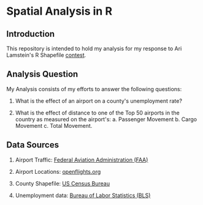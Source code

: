 # Spatial Analysis in R

## Introduction
This repository is intended to hold my analysis for my response to Ari Lamstein's 
R Shapefile [contest](http://www.arilamstein.com/blog/2016/07/12/announcing-r-shapefile-contest/). 

## Analysis Question
My Analysis consists of my efforts to answer the following questions:

  1. What is the effect of an airport on a county's unemployment rate?
  
  2. What is the effect of distance to one of the Top 50 airports in the country as measured on the airport's: 
      a. Passenger Movement
      b. Cargo Movement
      c. Total Movement.
    
## Data Sources
  1. Airport Traffic: [Federal Aviation Administration (FAA)](http://www.faa.gov/airports/planning_capacity/passenger_allcargo_stats/passenger/)

  2. Airport Locations: [openflights.org](http://openflights.org/data.html)
  
  3. County Shapefile: [US Census Bureau](https://www.census.gov/geo/maps-data/data/tiger-line.html)
  
  4. Unemployment data: [Bureau of Labor Statistics (BLS)](http://download.bls.gov/pub/time.series/la/)
  
  
